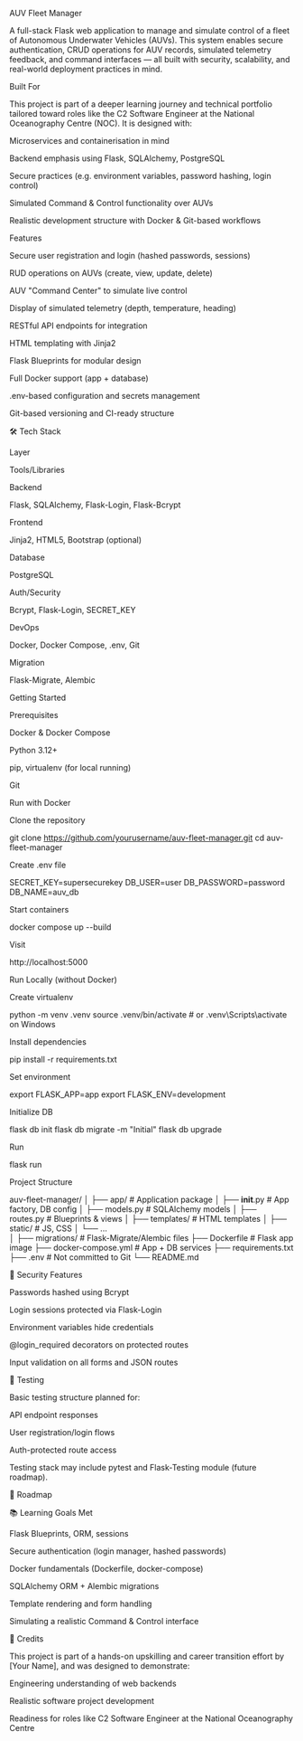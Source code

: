 AUV Fleet Manager

A full-stack Flask web application to manage and simulate control of a fleet of Autonomous Underwater Vehicles (AUVs). This system enables secure authentication, CRUD operations for AUV records, simulated telemetry feedback, and command interfaces — all built with security, scalability, and real-world deployment practices in mind.

Built For

This project is part of a deeper learning journey and technical portfolio tailored toward roles like the C2 Software Engineer at the National Oceanography Centre (NOC). It is designed with:

Microservices and containerisation in mind

Backend emphasis using Flask, SQLAlchemy, PostgreSQL

Secure practices (e.g. environment variables, password hashing, login control)

Simulated Command & Control functionality over AUVs

Realistic development structure with Docker & Git-based workflows

Features

Secure user registration and login (hashed passwords, sessions)

RUD operations on AUVs (create, view, update, delete)

AUV "Command Center" to simulate live control

Display of simulated telemetry (depth, temperature, heading)

RESTful API endpoints for integration

HTML templating with Jinja2

Flask Blueprints for modular design

Full Docker support (app + database)

.env-based configuration and secrets management

Git-based versioning and CI-ready structure

🛠 Tech Stack

Layer

Tools/Libraries

Backend

Flask, SQLAlchemy, Flask-Login, Flask-Bcrypt

Frontend

Jinja2, HTML5, Bootstrap (optional)

Database

PostgreSQL

Auth/Security

Bcrypt, Flask-Login, SECRET_KEY

DevOps

Docker, Docker Compose, .env, Git

Migration

Flask-Migrate, Alembic

Getting Started

Prerequisites

Docker & Docker Compose

Python 3.12+

pip, virtualenv (for local running)

Git

Run with Docker

Clone the repository

git clone https://github.com/yourusername/auv-fleet-manager.git
cd auv-fleet-manager

Create .env file

SECRET_KEY=supersecurekey
DB_USER=user
DB_PASSWORD=password
DB_NAME=auv_db

Start containers

docker compose up --build

Visit

http://localhost:5000

Run Locally (without Docker)

Create virtualenv

python -m venv .venv
source .venv/bin/activate  # or .venv\Scripts\activate on Windows

Install dependencies

pip install -r requirements.txt

Set environment

export FLASK_APP=app
export FLASK_ENV=development

Initialize DB

flask db init
flask db migrate -m "Initial"
flask db upgrade

Run

flask run

Project Structure

auv-fleet-manager/
│
├── app/                        # Application package
│   ├── __init__.py             # App factory, DB config
│   ├── models.py               # SQLAlchemy models
│   ├── routes.py               # Blueprints & views
│   ├── templates/              # HTML templates
│   ├── static/                 # JS, CSS
│   └── ...                     
│
├── migrations/                 # Flask-Migrate/Alembic files
├── Dockerfile                  # Flask app image
├── docker-compose.yml          # App + DB services
├── requirements.txt
├── .env                        # Not committed to Git
└── README.md

🔐 Security Features

Passwords hashed using Bcrypt

Login sessions protected via Flask-Login

Environment variables hide credentials

@login_required decorators on protected routes

Input validation on all forms and JSON routes

🧪 Testing

Basic testing structure planned for:

API endpoint responses

User registration/login flows

Auth-protected route access

Testing stack may include pytest and Flask-Testing module (future roadmap).

🌟 Roadmap



📚 Learning Goals Met

Flask Blueprints, ORM, sessions

Secure authentication (login manager, hashed passwords)

Docker fundamentals (Dockerfile, docker-compose)

SQLAlchemy ORM + Alembic migrations

Template rendering and form handling

Simulating a realistic Command & Control interface

🏁 Credits

This project is part of a hands-on upskilling and career transition effort by [Your Name], and was designed to demonstrate:

Engineering understanding of web backends

Realistic software project development

Readiness for roles like C2 Software Engineer at the National Oceanography Centre